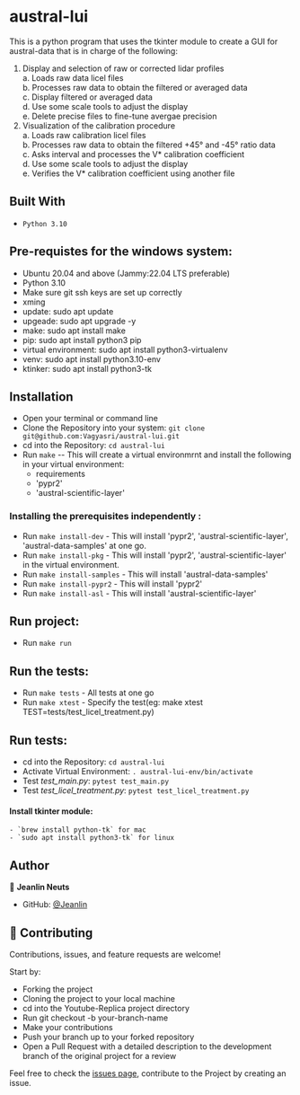 # austral-lui
This is a python program that uses the tkinter module to create a GUI for austral-data that is in charge of the following:
1.  Display and selection of raw or corrected lidar profiles  
    a. Loads raw data licel files  
    b. Processes raw data to obtain the filtered or averaged data  
    c. Display filtered or averaged data  
    d. Use some scale tools to adjust the display  
    e. Delete precise files to fine-tune avergae precision
2. Visualization of the calibration procedure  
    a. Loads raw calibration licel files  
    b. Processes raw data to obtain the filtered +45° and -45° ratio data  
    c. Asks interval and processes the V* calibration coefficient  
    d. Use some scale tools to adjust the display  
    e. Verifies the V* calibration coefficient using another file

## Built With
- `Python 3.10`

## Pre-requistes for the windows system:
- Ubuntu 20.04 and above (Jammy:22.04 LTS preferable)
- Python 3.10
- Make sure git ssh keys are set up correctly
- xming
- update: sudo apt update
- upgeade: sudo apt upgrade -y
- make: sudo apt install make
- pip: sudo apt install python3 pip
- virtual environment: sudo apt install python3-virtualenv
- venv: sudo apt install python3.10-env
- ktinker: sudo apt install python3-tk

## Installation
- Open your terminal or command line
- Clone the Repository into your system: `git clone git@github.com:Vagyasri/austral-lui.git`
- cd into the Repository: `cd austral-lui`
- Run `make` -- This will create a virtual environmrnt and install the following in your virtual environment:
  - requirements
  - 'pypr2'
  - 'austral-scientific-layer' 


### Installing the prerequisites independently :
- Run `make install-dev` - This will install 'pypr2', 'austral-scientific-layer', 'austral-data-samples' at one go.
- Run `make install-pkg` - This will install 'pypr2', 'austral-scientific-layer' in the virtual environment.
- Run `make install-samples` - This will install 'austral-data-samples'
- Run `make install-pypr2` - This will install 'pypr2'
- Run `make install-asl` - This will install 'austral-scientific-layer'

## Run project:
- Run `make run`

## Run the tests:
- Run `make tests` - All tests at one go
- Run `make xtest` - Specify the test(eg: make xtest TEST=tests/test_licel_treatment.py)

## Run tests:
- cd into the Repository: `cd austral-lui`
- Activate Virtual Environment: `. austral-lui-env/bin/activate`
- Test *test_main.py*: `pytest test_main.py`
- Test *test_licel_treatment.py*: `pytest test_licel_treatment.py`

#### Install tkinter module:
    - `brew install python-tk` for mac
    - `sudo apt install python3-tk` for linux

## Author

👤 **Jeanlin Neuts**

- GitHub: [@Jeanlin](https://github.com/Peaneuts8)

## 🤝 Contributing

Contributions, issues, and feature requests are welcome!

Start by:

- Forking the project
- Cloning the project to your local machine
- cd into the Youtube-Replica project directory
- Run git checkout -b your-branch-name
- Make your contributions
- Push your branch up to your forked repository
- Open a Pull Request with a detailed description to the development branch of the original project for a review

Feel free to check the [issues page](https://github.com/Vagyasri/austral-lui/issues), contribute to the Project by creating an issue.